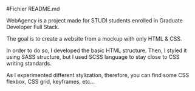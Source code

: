#Fichier README.md

WebAgency is a project made for STUDI students enrolled in Graduate Developer Full Stack. 

The goal is to create a website from a mockup with only HTML & CSS. 

In order to do so, I developed the basic HTML structure. Then, I styled it using SASS structure, but I used SCSS language to stay close to CSS writing standards. 

As I experimented different stylization, therefore, you can find some CSS flexbox, CSS grid, keyframes, etc...

